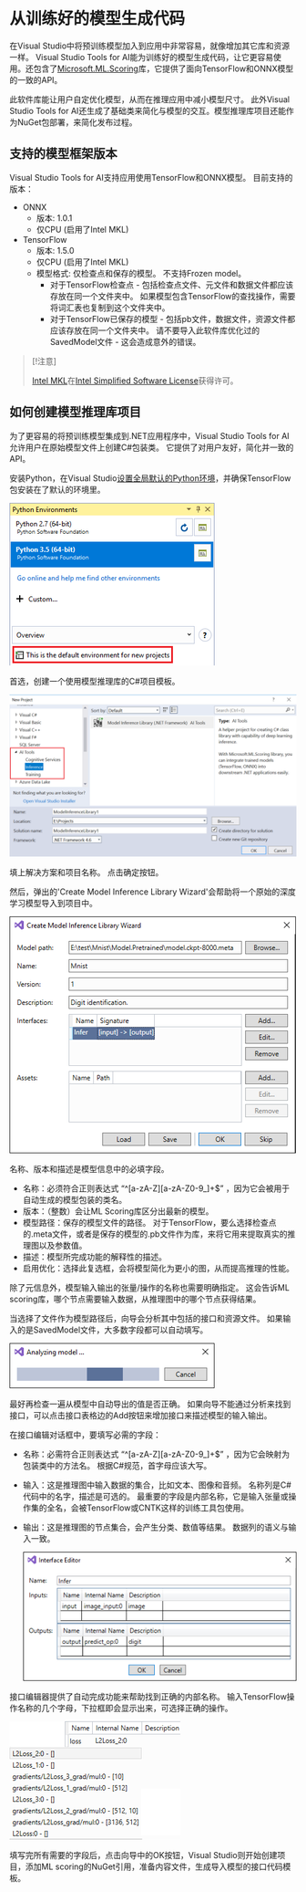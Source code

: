 # 从训练好的模型生成代码

在Visual Studio中将预训练模型加入到应用中非常容易，就像增加其它库和资源一样。 Visual Studio Tools for AI能为训练好的模型生成代码，让它更容易使用。还包含了[Microsoft.ML.Scoring](https://www.nuget.org/packages/Microsoft.ML.Scoring/)库，它提供了面向TensorFlow和ONNX模型的一致的API。

此软件库能让用户自定优化模型，从而在推理应用中减小模型尺寸。 此外Visual Studio Tools for AI还生成了基础类来简化与模型的交互。模型推理库项目还能作为NuGet包部署，来简化发布过程。

## 支持的模型框架版本

Visual Studio Tools for AI支持应用使用TensorFlow和ONNX模型。 目前支持的版本：

- ONNX 
    - 版本: 1.0.1
    - 仅CPU (启用了Intel MKL)
- TensorFlow 
    - 版本: 1.5.0
    - 仅CPU (启用了Intel MKL)
    - 模型格式: 仅检查点和保存的模型。 不支持Frozen model。 
        - 对于TensorFlow检查点 - 包括检查点文件、元文件和数据文件都应该存放在同一个文件夹中。 如果模型包含TensorFlow的查找操作，需要将词汇表也复制到这个文件夹中。
        - 对于TensorFlow已保存的模型 - 包括pb文件，数据文件，资源文件都应该存放在同一个文件夹中。 请不要导入此软件库优化过的SavedModel文件 - 这会造成意外的错误。

> [!注意]
> 
> [Intel MKL](https://software.intel.com/en-us/mkl)在[Intel Simplified Software License](https://software.intel.com/en-us/license/intel-simplified-software-license)获得许可。

## 如何创建模型推理库项目

为了更容易的将预训练模型集成到.NET应用程序中，Visual Studio Tools for AI允许用户在原始模型文件上创建C#包装类。 它提供了对用户友好，简化并一致的API。

安装Python，在Visual Studio[设置全局默认的Python环境](prepare-localmachine.md#setting-up-the-default-python-environment)，并确保TensorFlow包安装在了默认的环境里。

![配置默认Python环境](./media/model-inference/configure_python.png)

首选，创建一个使用模型推理库的C#项目模板。

![创建模型推理库项目](./media/model-inference/create_project.png)

填上解决方案和项目名称。 点击确定按钮。

然后，弹出的'Create Model Inference Library Wizard'会帮助将一个原始的深度学习模型导入到项目中。

![填写导出模型的元信息](./media/model-inference/importer_dialog.png)

名称、版本和描述是模型信息中的必填字段。

- 名称：必须符合正则表达式 “^\[a-zA-Z\]\[a-zA-Z0-9_\]+$” ，因为它会被用于自动生成的模型包装的类名。
- 版本：（整数）会让ML Scoring库区分出最新的模型。
- 模型路径：保存的模型文件的路径。 对于TensorFlow，要么选择检查点的.meta文件，或者是保存的模型的.pb文件作为库，来将它用来提取真实的推理图以及参数值。
- 描述：模型所完成功能的解释性的描述。
- 启用优化：选择此复选框，会将模型简化为更小的图，从而提高推理的性能。

除了元信息外，模型输入输出的张量/操作的名称也需要明确指定。 这会告诉ML scoring库，哪个节点需要输入数据，从推理图中的哪个节点获得结果。

当选择了文件作为模型路径后，向导会分析其中包括的接口和资源文件。 如果输入的是SavedModel文件，大多数字段都可以自动填写。

![分析要导入的模型](./media/model-inference/analyze_model.png)

最好再检查一遍从模型中自动导出的值是否正确。 如果向导不能通过分析来找到接口，可以点击接口表格边的Add按钮来增加接口来描述模型的输入输出。

在接口编辑对话框中，要填写必需的字段：

- 名称：必需符合正则表达式 “^\[a-zA-Z\]\[a-zA-Z0-9_\]+$” ，因为它会映射为包装类中的方法名。 根据C#规范，首字母应该大写。
- 输入：这是推理图中输入数据的集合，比如文本、图像和音频。 名称列是C#代码中的名字，描述是可选的。 最重要的字段是内部名称，它是输入张量或操作集的全名，会被TensorFlow或CNTK这样的训练工具包使用。
- 输出：这是推理图的节点集合，会产生分类、数值等结果。 数据列的语义与输入一致。
    
    ![添加模型接口信息，以调用](./media/model-inference/interface_dialog.png)

接口编辑器提供了自动完成功能来帮助找到正确的内部名称。 输入TensorFlow操作名称的几个字母，下拉框即会显示出来，可选择正确的操作。

![内部名称的自动完成列表](./media/model-inference/auto_completion.png)

填写完所有需要的字段后，点击向导中的OK按钮，Visual Studio则开始创建项目，添加ML scoring的NuGet引用，准备内容文件，生成导入模型的接口代码模板。
